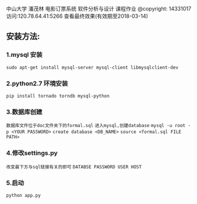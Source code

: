 中山大学 潘茂林 电影订票系统 软件分析与设计 课程作业
@copyright: 14331017
访问:120.78.64.41:5266 查看最终效果(有效期至2018-03-14)

## 安装方法:

### 1.mysql 安装
`sudo apt-get install mysql-server mysql-client libmysqlclient-dev`

### 2.python2.7 环境安装
`pip install tornado torndb mysql-python`

### 3.数据库创建
`数据库文件位于doc文件夹下的formal.sql`
`进入mysql,创建database`
`mysql -u root -p <YOUR PASSWORD>`
`create database <DB_NAME>`
`source <formal.sql FILE PATH>`

### 4.修改settings.py
`改变最下方与sql链接有关的即可`
`DATABSE PASSWORD USER HOST`

### 5.启动
`python app.py`
